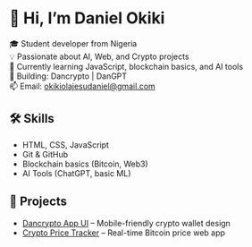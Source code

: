 # 👋 Hi, I’m Daniel Okiki

🎓 Student developer from Nigeria  
💡 Passionate about AI, Web, and Crypto projects  
🌱 Currently learning JavaScript, blockchain basics, and AI tools  
🚀 Building: Dancrypto | DanGPT  
📫 Email: okikiolajesudaniel@gmail.com  

## 🛠️ Skills
- HTML, CSS, JavaScript
- Git & GitHub
- Blockchain basics (Bitcoin, Web3)
- AI Tools (ChatGPT, basic ML)

## 📂 Projects
- [Dancrypto App UI](#) – Mobile-friendly crypto wallet design
- [Crypto Price Tracker](#) – Real-time Bitcoin price web app
